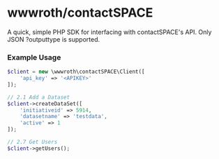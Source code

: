  # wwwroth/contactSPACE
 
 A quick, simple PHP SDK for interfacing with contactSPACE's API. Only JSON ?outputtype is supported.
 
 ### Example Usage
 
 ```php
 $client = new \wwwroth\contactSPACE\Client([
     'api_key' => '<APIKEY>'
 ]);
 
 // 2.1 Add a Dataset
 $client->createDataSet([
     'initiativeid' => 5914,
     'datasetname' => 'testdata',
     'active' => 1
 ]);
 
 // 2.7 Get Users
 $client->getUsers();
 ```
